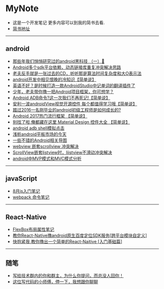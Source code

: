 # MyNote
- 这是一个开发笔记 更多内容可以到我的简书去看.
- [简书地址](http://www.jianshu.com/u/abc8086489c7)

---
## android
 - [那些年我们悄悄研究过的android黑科技 （一）🍻](http://www.jianshu.com/p/cb2deed0f2d8)
 - [Android多个sdk平台依赖，动态链接库重复冲突解决思路](http://www.jianshu.com/p/a3460500a8bb)
 - [老夫反手就是一张过去的CD，听听那是算法时间复杂度和大O表示法]( http://www.jianshu.com/p/ee9400b8c50f)
 -  [android开发中相见恨晚的冷知识【简单说】](http://www.jianshu.com/p/6450b0da5876)
 - [英语不好？是时候打造一款AndroidStudio中记单词的翻译插件了](http://www.jianshu.com/p/760c98f682ea)
 - [少年，老夫带你撸一把Android项目框架，你可想学？](http://www.jianshu.com/p/06d417b554ef)
 - [Android ADB命令?这一次我们不再死记!【简单说】](http://www.jianshu.com/p/56fd03f1aaae)
 - [安利一波androidView视觉开源控件 每个都值得学习哦【简单说】](http://www.jianshu.com/p/30909296ac01)
 - [踏过2016一名刚毕业的android初级工程师是如何成长的?](http://www.jianshu.com/p/f70fec76b349)
 - [Android 2017热门流行框架 【简单说】](http://www.jianshu.com/p/9d65b6eb28fe)
 - [别找了啦,俺都藏在这里 Material Design 控件大全 【简单说】](http://www.jianshu.com/p/4aaf04749f16)
 - [android adb shell模拟点击](http://www.jianshu.com/p/c2120e27ee4c)
 - [浅析android平板市场的今天](http://www.jianshu.com/p/464a3a1fe9be)
 - [一些不错的Android相关导图](http://www.jianshu.com/p/e2b464c13815)
 - [webview 嵌套scrollview 冲突解决](http://www.jianshu.com/p/e2b464c13815)
 - [ScrollView嵌套listview时，liistview不滑动冲突解决](http://www.jianshu.com/p/edbeab5457c3)
 - [android中MVP模式和MVC模式分析](http://www.jianshu.com/p/3196e6f8cec3)

---
## javaScript

 - [8月js入门笔记](http://www.jianshu.com/p/e8194f52bf13)
 - [webpack 命令笔记](http://www.jianshu.com/p/9a625c66b08a)

---
## React-Native

 - [FlexBox布局属性笔记](http://www.jianshu.com/p/7a221a472c7b)
 - [教你React-Native撸android原生百度定位SDK服务[跨平台模块自定义]](http://www.jianshu.com/p/670bbad853f6)
 - [快抱紧我,教你撸出一个简单的React-Naitive [入门基础篇]](http://www.jianshu.com/p/35e8fadec25a)

---
 ## 随笔

 - [写给技术群内的你和群主，为什么你提问，而总没人回你！](http://www.jianshu.com/p/5ed8bbda667c)
 - [这位写代码的小师傅，停一下，我想跟你聊聊](http://www.jianshu.com/p/de6cee7c11d6)